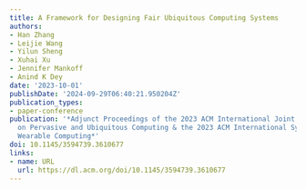 ```yaml
---
title: A Framework for Designing Fair Ubiquitous Computing Systems
authors:
- Han Zhang
- Leijie Wang
- Yilun Sheng
- Xuhai Xu
- Jennifer Mankoff
- Anind K Dey
date: '2023-10-01'
publishDate: '2024-09-29T06:40:21.950204Z'
publication_types:
- paper-conference
publication: '*Adjunct Proceedings of the 2023 ACM International Joint Conference
  on Pervasive and Ubiquitous Computing & the 2023 ACM International Symposium on
  Wearable Computing*'
doi: 10.1145/3594739.3610677
links:
- name: URL
  url: https://dl.acm.org/doi/10.1145/3594739.3610677
---
```

